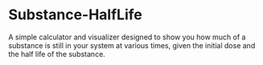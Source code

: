 # Substance-HalfLife
A simple calculator and visualizer designed to show you how much of a substance is still in your system at various times, given the initial dose and the half life of the substance.
